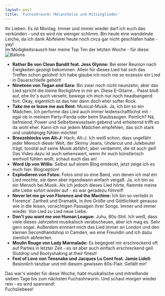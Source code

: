 ```yaml
---
layout: post
title: 'Fuchsohrwurm: Melancholie und Mitsinglieder'
---
```


Ihr Lieben. Es ist Montag. Immer und immer wieder darf ich euch das verkünden - und es wird nie weniger schlimm. Bin heute eine wandelnde Leiche, da ich dank Abifeierei heute noch circa gar nicht geschlafen habe - yay!  
Im Müdigkeitsrausch hier meine Top Ten der letzten Woche - für diese:  
![Ballons](https://farm4.staticflickr.com/3776/13386284093_d74a055508_z.jpg)  

* **Rather Be von Clean Bandit feat. Jess Glynne:** Bei einer Reunion nach Ewigkeiten gezeigt bekommen. Allein für dieses Lied hat sich das Treffen schon gelohnt! Ich habe glaube ich noch nie so exzessiv ein Lied in Dauerschleife gehört!  
* **Nineteen von Tegan and Sara:** Bin zwar noch nicht neunzehn, aber das Lied spricht die kleine Rockgöhre in mir an. Diese E-Gitarre... Passt bloß auf, ehe ihr's euch verseht, bewege ich mich nur noch headbangend fort. Okay, eigentlich ist das hier dann doch eher softer Rock. 
* **Take me or leave me aus Rent:** Musical-Musik. Ja, ich bin so ein Mädchen. Ich performe das Lied auch immer leidenschaftlichst mit - egal ob in meinem Party-Panda oder beim Staubsaugen. Peinlich? Nä, befreiend, Power und Selbstbewusstsein gebend und erheiternd trifft es da wohl eher. Kann ich nur jedem Mädchen empfehlen, das sich stark und unabhängig fühlen möchte!
* **Breezeblocks von Alt-J:** Hach, Alt-J. Ich weiß schon, dass ungefähr jeder Mensch dieser Welt, der Skinny Jeans, Undercut und Jutebeutel trägt, toootal auf seine Musik abfährt, aber verdammt, die ist auch geil! Das Video dazu ist auch sehenswert, wenn ihr euch künstlerisch wertvoll fühlen wollt, schaut euch das an!  
* **Word Up von Willis:** Selbst auf einem Blog entdeckt, jetzt zeige ich es euch hier. Blogception!  
* **Explodieren von Fotos:** Fotos sind so eine Band, von denen ich mal ein Lied mochte, sie dann aber irgendwann einfach vergaß. Ja, ich bin so ein Mensch bei Musik. Als ich jedoch dieses Lied hörte, flammte meine alte Liebe sofort wieder auf - es war geradezu filmreif!  
* **Never let me go von Florence and the Machine:** Ich bin so verliebt in Florence' Zartheit und Dramatik, in ihre Größe und Göttlichkeit genauso wie in die leisen, vorsichtigen Passagen ihrer Songs. Immer und immer wieder. Von Lied zu Lied neue Liebe.  
* **Don't you want me von Human League:** Juhu, 80s-Shit. Ich weiß, dass viele dieses Jahrzehnt musikalisch verabscheuen, aber ich mag es. Sehr gern sogar. Außerdem erinnert mich das Lied immer an London und den kleinen Secondhandshop in Camden, wo eine Freundin und ich dazu ziemlich abfeierten.  
* **Moulin Rouge von Lady Marmalade:** Es begegnet mir erschreckend oft auf Parties in letzter Zeit - es ist aber auch einfach erschreckend geil. Slutdrop und Bootyshaking at their finest!  
* **Feel of Love von Tensnake und Jacques Lu Cont feat. Jamie Lidell:** Besinnlich tanzbar und mit diesem gewissen 80s-Flair. Gefällt mir!  

Das war's wieder für diese Woche, habt musikalische und mitreißende sieben Tage bis zum nächsten Fuchsohrwurm. Und schaut morgen wieder rein - es wird spannend!  
Fuchsliebeee!
